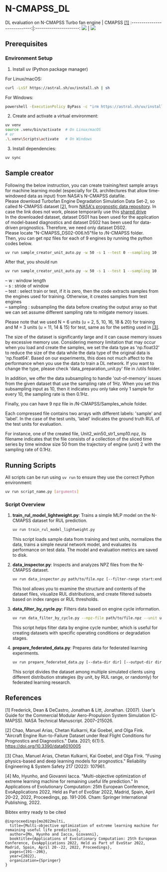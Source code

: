 # N-CMAPSS_DL
DL evaluation on N-CMAPSS
Turbo fan engine           |  CMAPSS [[1]](#1)
:----------------------------:|:----------------------:
![](turbo_engine.jpg)  |  ![](cmapss.png)

## Prerequisites

### Environment Setup
1. Install uv (Python package manager)

For Linux/macOS:
```bash
curl -LsSf https://astral.sh/uv/install.sh | sh
```

For Windows:
```bash
powershell -ExecutionPolicy ByPass -c "irm https://astral.sh/uv/install.ps1 | iex"
```

2. Create and activate a virtual environment:
```bash
uv venv
source .venv/bin/activate  # On Linux/macOS
# or
.\.venv\Scripts\activate   # On Windows
```

3. Install dependencies:
```bash
uv sync
```

## Sample creator
Following the below instruction, you can create training/test sample arrays for machine learning model (especially for DL architectures that allow time-windowed data as input) from NASA's N-CMAPSS datafile. <br/>
Please download Turbofan Engine Degradation Simulation Data Set-2, so called N-CMAPSS dataset [[2]](#2), from [NASA's prognostic data repository](https://ti.arc.nasa.gov/tech/dash/groups/pcoe/prognostic-data-repository/). In case the link does not work, please temporarily use this [shared drive](https://drive.google.com/drive/folders/1HtnDBGhMoAe53hl3t1XeCO9Z8IKd3-Q-)
<br/>
In the downloaded dataset, dataset DS01 has been used for the application of model-based diagnostics and dataset DS02 has been used for data-driven prognostics.   Therefore, we need only dataset DS02. <br/>
Please locate "N-CMAPSS_DS02-006.h5"file to /N-CMAPSS folder. <br/>
Then, you can get npz files for each of 9 engines by running the python codes below.
```bash
uv run sample_creator_unit_auto.py -w 50 -s 1 --test 0 --sampling 10
```
After that, you should run
```bash
uv run sample_creator_unit_auto.py -w 50 -s 1 --test 1 --sampling 10
```
&ndash;  w : window length <br/>
&ndash;  s : stride of window <br/>
&ndash;  test : select train or test, if it is zero, then the code extracts samples from the engines used for training. Otherwise, it creates samples from test engines<br/>
&ndash;  sampling : subsampling the data before creating the output array so that we can set assume different sampling rate to mitigate memory issues.


Please note that we used N = 6 units (u = 2, 5, 10, 16, 18 & 20) for training and M = 3  units (u = 11, 14 & 15) for test, same as for the setting used in [[3]](#3). <br/>

The size of the dataset is significantly large and it can cause memory issues by excessive memory use. Considering memory limitation that may occur when you load and create the samples, we set the data type as 'np.float32' to reduce the size of the data while the data type of the original data is 'np.float64'. Based on our experiments, this does not much affect to the performance when you use the data to train a DL network. If you want to change the type, please check 'data_preparation_unit.py' file in /utils folder.  <br/>

In addition, we offer the data subsampling to handle 'out-of-memory' issues from the given dataset that use the sampling rate of 1Hz. When you set this subsampling input as 10, then it indicates you only take only 1 sample for every 10, the sampling rate is then 0.1Hz.

Finally, you can have 9 npz file in /N-CMAPSS/Samples_whole folder. <br/>

Each compressed file contains two arrays with different labels: 'sample' and 'label'. In the case of the test units, 'label' indicates the ground truth RUL of the test units for evaluation.

For instance, one of the created file, Unit2_win50_str1_smp10.npz, its filename indicates that the file consists of a collection of the sliced time series by time window size 50 from the trajectory of engine (unit) 2 with the sampling rate of 0.1Hz. <br/>

## Running Scripts

All scripts can be run using `uv run` to ensure they use the correct Python environment:

```bash
uv run script_name.py [arguments]
```

### Script Overview

1. **train_rul_model_lightweight.py**: Trains a simple MLP model on the N-CMAPSS dataset for RUL prediction.
   ```bash
   uv run train_rul_model_lightweight.py
   ```
   This script loads sample data from training and test units, normalizes the data, trains a simple neural network model, and evaluates its performance on test data. The model and evaluation metrics are saved to disk.

2. **data_inspector.py**: Inspects and analyzes NPZ files from the N-CMAPSS dataset.
   ```bash
   uv run data_inspector.py path/to/file.npz [--filter-range start:end] [--filter-rul threshold] [--output-file output.npz]
   ```
   This tool allows you to examine the structure and contents of the dataset files, visualize RUL distributions, and create filtered subsets based on index ranges or RUL thresholds.

3. **data_filter_by_cycle.py**: Filters data based on engine cycle information.
   ```bash
   uv run data_filter_by_cycle.py --npz-file path/to/file.npz --unit unit_number [--show-cycles] [--max-cycle max_cycle] [--output-file output.npz]
   ```
   This script helps filter data by engine cycle number, which is useful for creating datasets with specific operating conditions or degradation stages.

4. **prepare_federated_data.py**: Prepares data for federated learning experiments.
   ```bash
   uv run prepare_federated_data.py [--data-dir dir] [--output-dir dir] [--n-clients N] [--split-method method] [--train-units units] [--rul-threshold threshold] [--max-cycles unit:cycle,...]
   ```
   This script divides the dataset among multiple simulated clients using different distribution strategies (by unit, by RUL range, or randomly) for federated learning research.

## References
<a id="1">[1]</a>
Frederick, Dean & DeCastro, Jonathan & Litt, Jonathan. (2007). User's Guide for the Commercial Modular Aero-Propulsion System Simulation (C-MAPSS). NASA Technical Manuscript. 2007–215026.

<a id="2">[2]</a>
Chao, Manuel Arias, Chetan Kulkarni, Kai Goebel, and Olga Fink. "Aircraft Engine Run-to-Failure Dataset under Real Flight Conditions for Prognostics and Diagnostics." Data. 2021; 6(1):5. https://doi.org/10.3390/data6010005

<a id="3">[3]</a>
Chao, Manuel Arias, Chetan Kulkarni, Kai Goebel, and Olga Fink. "Fusing physics-based and deep learning models for prognostics." Reliability Engineering & System Safety 217 (2022): 107961.

<a id="3">[4]</a>
Mo, Hyunho, and Giovanni Iacca. "Multi-objective optimization of extreme learning machine for remaining useful life prediction." In Applications of Evolutionary Computation: 25th European Conference, EvoApplications 2022, Held as Part of EvoStar 2022, Madrid, Spain, April 20–22, 2022, Proceedings, pp. 191-206. Cham: Springer International Publishing, 2022.

Bibtex entry ready to be cited
```
@inproceedings{mo2022multi,
  title={Multi-objective optimization of extreme learning machine for remaining useful life prediction},
  author={Mo, Hyunho and Iacca, Giovanni},
  booktitle={Applications of Evolutionary Computation: 25th European Conference, EvoApplications 2022, Held as Part of EvoStar 2022, Madrid, Spain, April 20--22, 2022, Proceedings},
  pages={191--206},
  year={2022},
  organization={Springer}
}
```
